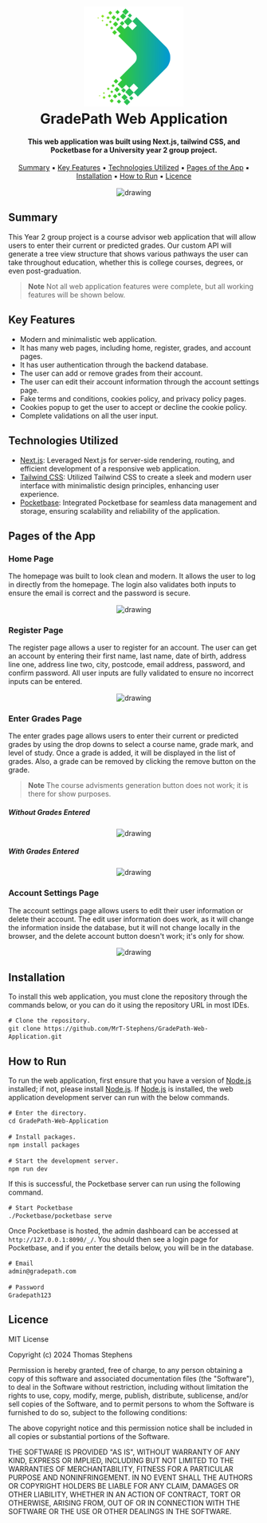
<h1 align="center">
  <img src="https://github.com/MrT-Stephens/GradePath-Web-Application/blob/main/public/GradePathLogo.svg" alt="drawing" width="200"/>
  <br>
  GradePath Web Application
  <br>
</h1>

<h4 align="center">This web application was built using Next.js, tailwind CSS, and Pocketbase for a University year 2 group project.</h4>

<p align="center">
  <a href="#summary">Summary</a> ▪ 
  <a href="#key-features">Key Features</a> ▪︎ 
  <a href="#technologies-utilized">Technologies Utilized</a> ▪︎ 
  <a href="#pages-of-the-app">Pages of the App</a> ▪︎
  <a href="#installation">Installation</a> ▪︎ 
  <a href="#how-to-run">How to Run</a> ▪︎ 
  <a href="#licence">Licence</a> 
</p>

<p align="center">
  <img src="https://github.com/MrT-Stephens/GradePath-Web-Application/assets/92452307/76446d53-63fd-40f5-a749-b60268976c83" alt="drawing" align="center"/>
</p>

## Summary

This Year 2 group project is a course advisor web application that will allow users to enter their current or predicted grades. Our custom API will generate a tree view structure that shows various pathways the user can take throughout education, whether this is college courses, degrees, or even post-graduation.

> **Note**
> Not all web application features were complete, but all working features will be shown below.

## Key Features

* Modern and minimalistic web application.
* It has many web pages, including home, register, grades, and account pages.
* It has user authentication through the backend database.
* The user can add or remove grades from their account.
* The user can edit their account information through the account settings page.
* Fake terms and conditions, cookies policy, and privacy policy pages.
* Cookies popup to get the user to accept or decline the cookie policy.
* Complete validations on all the user input.

## Technologies Utilized

* [Next.js](https://nextjs.org/): Leveraged Next.js for server-side rendering, routing, and efficient development of a responsive web application.
* [Tailwind CSS](https://tailwindcss.com/): Utilized Tailwind CSS to create a sleek and modern user interface with minimalistic design principles, enhancing user experience.
* [Pocketbase](https://pocketbase.io/): Integrated Pocketbase for seamless data management and storage, ensuring scalability and reliability of the application.

## Pages of the App

### Home Page

The homepage was built to look clean and modern. It allows the user to log in directly from the homepage. The login also validates both inputs to ensure the email is correct and the password is secure.

<p align="center">
  <img src="https://github.com/MrT-Stephens/GradePath-Web-Application/assets/92452307/76446d53-63fd-40f5-a749-b60268976c83" alt="drawing" align="center"/>
</p>

### Register Page

The register page allows a user to register for an account. The user can get an account by entering their first name, last name, date of birth, address line one, address line two, city, postcode, email address, password, and confirm password. All user inputs are fully validated to ensure no incorrect inputs can be entered.

<p align="center">
  <img src="https://github.com/MrT-Stephens/GradePath-Web-Application/assets/92452307/c70c87ae-c3cc-402e-8099-7ffafe3ad26c" alt="drawing" align="center"/>
</p>

### Enter Grades Page

The enter grades page allows users to enter their current or predicted grades by using the drop downs to select a course name, grade mark, and level of study. Once a grade is added, it will be displayed in the list of grades. Also, a grade can be removed by clicking the remove button on the grade.

> **Note**
> The course advisments generation button does not work; it is there for show purposes.

##### Without Grades Entered

<p align="center">
  <img src="https://github.com/MrT-Stephens/GradePath-Web-Application/assets/92452307/bcc8970c-de85-41bb-892c-27b05286ee61" alt="drawing" align="center"/>
</p>

##### With Grades Entered

<p align="center">
  <img src="https://github.com/MrT-Stephens/GradePath-Web-Application/assets/92452307/c76069e4-85dd-418d-9a50-52c77abcee8c" alt="drawing" align="center"/>
</p>

### Account Settings Page

The account settings page allows users to edit their user information or delete their account. The edit user information does work, as it will change the information inside the database, but it will not change locally in the browser, and the delete account button doesn't work; it's only for show.

<p align="center">
  <img src="https://github.com/MrT-Stephens/GradePath-Web-Application/assets/92452307/5013c2e0-5476-4dbf-a2ff-bb050e42f072" alt="drawing" align="center"/>
</p>

## Installation

To install this web application, you must clone the repository through the commands below, or you can do it using the repository URL in most IDEs.
```
# Clone the repository.
git clone https://github.com/MrT-Stephens/GradePath-Web-Application.git
```

## How to Run

To run the web application, first ensure that you have a version of [Node.js](https://nodejs.org/) installed; if not, please install [Node.js](https://nodejs.org/). If [Node.js](https://nodejs.org/) is installed, the web application development server can run with the below commands.
```
# Enter the directory.
cd GradePath-Web-Application

# Install packages.
npm install packages

# Start the development server.
npm run dev
```
If this is successful, the Pocketbase server can run using the following command.
```
# Start Pocketbase
./Pocketbase/pocketbase serve
```
Once Pocketbase is hosted, the admin dashboard can be accessed at `http://127.0.0.1:8090/_/`. You should then see a login page for Pocketbase, and if you enter the details below, you will be in the database.
```
# Email
admin@gradepath.com

# Password
Gradepath123
```

## Licence 

MIT License

Copyright (c) 2024 Thomas Stephens

Permission is hereby granted, free of charge, to any person obtaining a copy
of this software and associated documentation files (the "Software"), to deal
in the Software without restriction, including without limitation the rights
to use, copy, modify, merge, publish, distribute, sublicense, and/or sell
copies of the Software, and to permit persons to whom the Software is
furnished to do so, subject to the following conditions:

The above copyright notice and this permission notice shall be included in all
copies or substantial portions of the Software.

THE SOFTWARE IS PROVIDED "AS IS", WITHOUT WARRANTY OF ANY KIND, EXPRESS OR
IMPLIED, INCLUDING BUT NOT LIMITED TO THE WARRANTIES OF MERCHANTABILITY,
FITNESS FOR A PARTICULAR PURPOSE AND NONINFRINGEMENT. IN NO EVENT SHALL THE
AUTHORS OR COPYRIGHT HOLDERS BE LIABLE FOR ANY CLAIM, DAMAGES OR OTHER
LIABILITY, WHETHER IN AN ACTION OF CONTRACT, TORT OR OTHERWISE, ARISING FROM,
OUT OF OR IN CONNECTION WITH THE SOFTWARE OR THE USE OR OTHER DEALINGS IN THE
SOFTWARE.
